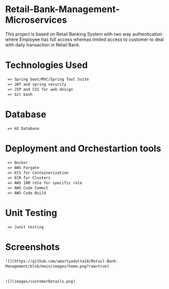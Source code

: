 # Retail-Bank-Management-Microservices
   This project is based on Retail Banking System with two way authentication where Employee has full access whereas limited access to customer to deal with daily transaction in Retail Bank.
   



# Technologies Used
     => Spring boot/MVC/Spring Tool Suite
     => JWT and spring security
     => JSP and CSS for web design
     => Git bash

# Database
     => H2 Database

# Deployment and Orchestartion tools
     => Docker
     => AWS Fargate
     => ECS for Containerization
     => ECR for Clusters
     => AWS IAM role for specific role
     => AWS Code Commit
     => AWS Code Build
# Unit Testing
     => Junit testing
     
# Screenshots
    
    ![](https://github.com/amartyadutta18/Retail-Bank-Management/blob/main/images/home.png?raw=true)
    
    
    ![](images/customerDetails.png)
    

    
  
